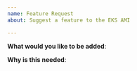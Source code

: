 ```yaml
---
name: Feature Request
about: Suggest a feature to the EKS AMI

---
```

<!-- Please only use this template for feature requests -->

**What would you like to be added**:

**Why is this needed**:

<!-- If this is a security issue, please do not discuss on GitHub. Please report any suspected or confirmed security issues to AWS Security https://aws.amazon.com/security/vulnerability-reporting/ -->
